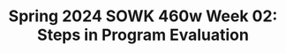 ---
layout: single_embed_slide
title: "Spring 2024 SOWK 460w Week 02: Steps in Program Evaluation"
presentation_id: QFGkyD
canonical_url: /presentations/QFGkyD/
slides:
  - slide_name: ../deck-12043-large-0.jpeg
    slide_thumbnail: ../deck-12043-thumb-0.jpeg
    slide_text: >
      <p>3 2 1
      Steps in Program Evaluation Week 02
      Spring 2024 SOWK 460w
      Jacob Campbell, Ph.D. LICSW at Heritage University</p>
      
  - slide_name: ../deck-12043-large-1.jpeg
    slide_thumbnail: ../deck-12043-thumb-1.jpeg
    slide_text: >
      <p>SOWK 460w Week 02 Plan What we will be covering today Why progr m ev lu tion s
      process
      The steps involved in progr m ev lu tion Getting settled with the progr m ev lu tion ssignment
      SOWK 460w Spring 2024
      a
      a
      a
      a
      a
      a
      a
      a
      a
      a
      a
      a
      a
      a
      a
      a
      J cob C mpbell, Ph.D. LICSW t Herit ge University</p>
      
  - slide_name: ../deck-12043-large-2.jpeg
    slide_thumbnail: ../deck-12043-thumb-2.jpeg
    slide_text: >
      <ol start="5">
      <li>Social Workers’ Ethical Responsibilities to the Social Work Profession 5.02 Evaluation and Research Think, P ir, Sh re • Wh t st nds st nds out to you from this section? • Wh t re w ys th t you im gine ful illing this in your c reer?
      Code of Ethics J cob C mpbell, Ph.D. LICSW t Herit ge University
      a
      a
      a
      a
      a
      a
      a
      a
      a
      a
      a
      a
      a
      a
      a
      a
      a
      f
      a
      a
      SOWK 460w Spring 2024
      (N tion l Associ tion of Soci l Workers, 2021)</li>
      </ol>
      
  - slide_name: ../deck-12043-large-3.jpeg
    slide_thumbnail: ../deck-12043-thumb-3.jpeg
    slide_text: >
      <p>Why Program Evaluation What it can mean for us and our agencies
      (K pp &amp; Anderson, 2010)
      Improve Imp ct
      Ethic l Oblig tion
      Support Funding
      Improve skills Identify Needs
      a
      a
      a
      a
      a
      a
      a
      a
      a
      a
      a
      a
      J cob C mpbell, Ph.D. LICSW t Herit ge University
      Advoc te for Progr m Cl rify Progr m
      SOWK 460w Spring 2024</p>
      
  - slide_name: ../deck-12043-large-4.jpeg
    slide_thumbnail: ../deck-12043-thumb-4.jpeg
    slide_text: >
      <p>Is program evaluation an essential of taking a social justice approach? Divide into groups of 5 or 6. Within this group determine bout h lf of you to be in greement nd h lf to rgue g inst K pp nd Anderson (2010) ssertion th t progr m ev lu tion is n essenti l element of soci l justice. T ke 5 min to m ke pl n of potenti l rguments. Join b ck with your l rger group nd sh re your rguments.
      a
      a
      a
      a
      a
      a
      a
      a
      a
      a
      a
      a
      a
      a
      a
      a
      a
      a
      a
      a
      a
      a
      a
      a
      a
      a
      a
      a
      a
      a
      a
      a
      a
      a
      Photo by Tim M rsh ll on Unspl sh a
      a
      Social Justice and Program Evaluation
      J cob C mpbell, Ph.D. LICSW t Herit ge University SOWK 460w Spring 2024</p>
      
  - slide_name: ../deck-12043-large-5.jpeg
    slide_thumbnail: ../deck-12043-thumb-5.jpeg
    slide_text: >
      <p>Identify Ev lu tion Question
      Conceptu lize Question
      Pick nd De ine Method
      Oper tion lize Question
      D t Collection
      Select S mple
      (K pp &amp; Anderson, 2010)
      A Flow Chart
      Steps in an Program Evaluation a
      a
      a
      f
      a
      a
      a
      a
      a
      a
      a
      a
      a
      a
      a
      a
      a
      a
      a
      a
      a
      a
      J cob C mpbell, Ph.D. LICSW t Herit ge University
      D t M n gement &amp; An lysis
      Utiliz tion of Inform tion
      SOWK 460w Spring 2024</p>
      
  - slide_name: ../deck-12043-large-6.jpeg
    slide_thumbnail: ../deck-12043-thumb-6.jpeg
    slide_text: >
      <p>The gener l focus of the project is st ted in the form of rese rch question.
      1
      Identify Ev lu tion Question
      Conceptu lize Question
      Pick nd De ine Method
      Oper tion lize Question
      D t Collection
      Select S mple
      (K pp &amp; Anderson, 2010)
      A Flow Chart
      Steps in an Program Evaluation a
      a
      a
      a
      a
      a
      a
      f
      a
      a
      a
      a
      a
      a
      a
      a
      a
      a
      a
      a
      a
      a
      a
      a
      a
      a
      J cob C mpbell, Ph.D. LICSW t Herit ge University
      D t M n gement &amp; An lysis
      Utiliz tion of Inform tion
      SOWK 460w Spring 2024</p>
      
  - slide_name: ../deck-12043-large-7.jpeg
    slide_thumbnail: ../deck-12043-thumb-7.jpeg
    slide_text: >
      <p>1
      2
      Conceptu lize Question
      Oper tion lize Question (K pp &amp; Anderson, 2010)
      A Flow Chart
      Steps in an Program Evaluation a
      a
      a
      a
      a
      a
      a
      a
      f
      a
      a
      a
      a
      a
      a
      a
      a
      a
      a
      a
      f
      a
      a
      a
      a
      a
      a
      a
      ff
      a
      a
      a
      a
      a
      J cob C mpbell, Ph.D. LICSW t Herit ge University
      Identify Ev lu tion Question
      • ThePick keynd concepts in the De ine Method ev lu tion question re cl ri ied
      Select S mple
      • A cle Dr conceptu t Collectionl fr mework is chosen fter considering di erent ppro ches D t M n gement &amp; An lysis
      Utiliz tion of Inform tion
      SOWK 460w Spring 2024</p>
      
  - slide_name: ../deck-12043-large-8.jpeg
    slide_thumbnail: ../deck-12043-thumb-8.jpeg
    slide_text: >
      <p>Speci ic concepts of the ev lu tion question re de ined.
      1
      Identify Ev lu tion Question
      2
      Conceptu lize Question
      Pick nd De ine Method
      3
      Oper tion lize Question
      D t Collection
      Select S mple
      (K pp &amp; Anderson, 2010)
      A Flow Chart
      Steps in an Program Evaluation a
      a
      f
      a
      f
      a
      a
      a
      a
      a
      a
      a
      a
      a
      f
      a
      a
      a
      a
      a
      a
      a
      a
      a
      a
      a
      a
      J cob C mpbell, Ph.D. LICSW t Herit ge University
      D t M n gement &amp; An lysis
      Utiliz tion of Inform tion
      SOWK 460w Spring 2024</p>
      
  - slide_name: ../deck-12043-large-9.jpeg
    slide_thumbnail: ../deck-12043-thumb-9.jpeg
    slide_text: >
      <p>Identify Ev lu tion Question
      4 2
      Conceptu lize Question
      Pick nd De ine Method
      3
      Oper tion lize Question
      D t Collection
      Reviewing rchiv l d t Group designs nd methodsSelect S mple Qu lit tive designs nd pplic tions Consumer s tisf ction
      (K pp &amp; Anderson, 2010)
      A Flow Chart
      Steps in an Program Evaluation a
      a
      a
      a
      a
      a
      a
      a
      a
      a
      f
      a
      a
      a
      a
      a
      a
      a
      a
      a
      a
      a
      a
      a
      a
      a
      a
      a
      a
      a
      a
      a
      J cob C mpbell, Ph.D. LICSW t Herit ge University
      a
      a
      1
      D t M n gement &amp; An lysis
      Utiliz tion of Inform tion
      SOWK 460w Spring 2024</p>
      
  - slide_name: ../deck-12043-large-10.jpeg
    slide_thumbnail: ../deck-12043-thumb-10.jpeg
    slide_text: >
      <p>1
      Identify Ev lu tion Question
      5
      4 2
      Conceptu lize Question
      Pick nd De ine Method
      3
      Oper tion lize Question
      D t Collection
      (K pp &amp; Anderson, 2010)
      A Flow Chart
      Steps in an Program Evaluation a
      a
      a
      a
      a
      f
      a
      a
      a
      a
      a
      a
      a
      a
      a
      a
      a
      a
      a
      a
      a
      a
      a
      a
      a
      a
      a
      a
      J cob C mpbell, Ph.D. LICSW t Herit ge University
      Select S mple
      Ev lu tion p rticip nts/d t collected
      D t M n gement &amp; An lysis
      Utiliz tion of Inform tion
      SOWK 460w Spring 2024</p>
      
  - slide_name: ../deck-12043-large-11.jpeg
    slide_thumbnail: ../deck-12043-thumb-11.jpeg
    slide_text: >
      <p>1
      Identify Ev lu tion Question
      5
      4 2
      Conceptu lize Question
      3
      Oper tion lize Question
      Pick nd De ine Method
      6
      Select S mple
      D t Collection
      (K pp &amp; Anderson, 2010)
      A Flow Chart
      Steps in an Program Evaluation a
      a
      a
      f
      a
      a
      a
      a
      a
      a
      a
      a
      a
      a
      a
      a
      a
      a
      a
      a
      a
      a
      J cob C mpbell, Ph.D. LICSW t Herit ge University
      D t M n gement &amp; An lysis
      Utiliz tion of Inform tion
      SOWK 460w Spring 2024</p>
      
  - slide_name: ../deck-12043-large-12.jpeg
    slide_thumbnail: ../deck-12043-thumb-12.jpeg
    slide_text: >
      <p>Speci ic concepts of the ev lu tion question re de ined.
      1
      Identify Ev lu tion Question
      5
      4 2
      Conceptu lize Question
      3
      Oper tion lize Question
      Pick nd De ine Method
      6
      D t Collection
      7
      D t M n gement &amp; An lysis
      Select S mple
      (K pp &amp; Anderson, 2010)
      A Flow Chart
      Steps in an Program Evaluation a
      a
      f
      a
      f
      a
      a
      a
      a
      a
      a
      a
      a
      a
      f
      a
      a
      a
      a
      a
      a
      a
      a
      a
      a
      a
      a
      J cob C mpbell, Ph.D. LICSW t Herit ge University
      Utiliz tion of Inform tion
      SOWK 460w Spring 2024</p>
      
  - slide_name: ../deck-12043-large-13.jpeg
    slide_thumbnail: ../deck-12043-thumb-13.jpeg
    slide_text: >
      <p>1
      Identify Ev lu tion Question
      5
      4 2
      Conceptu lize Question
      3
      Oper tion lize Question
      Pick nd De ine Method
      6
      Select S mple
      D t Collection
      (K pp &amp; Anderson, 2010)
      A Flow Chart
      Steps in an Program Evaluation a
      a
      a
      a
      f
      a
      a
      a
      a
      a
      a
      a
      a
      a
      a
      a
      a
      a
      a
      a
      a
      a
      a
      a
      J cob C mpbell, Ph.D. LICSW t Herit ge University
      7
      8
      D t M n gement &amp; An lysis
      Utiliz tion of Inform tion
      The use of inform tion for service improvement is prim ry. SOWK 460w Spring 2024</p>
      
  - slide_name: ../deck-12043-large-14.jpeg
    slide_thumbnail: ../deck-12043-thumb-14.jpeg
    slide_text: >
      <p>1
      Identify Ev lu tion Question
      5
      4 2
      Conceptu lize Question
      3
      Oper tion lize Question
      Pick nd De ine Method
      6
      D t Collection
      7
      D t M n gement &amp; An lysis
      Select S mple
      (K pp &amp; Anderson, 2010)
      A Flow Chart
      Steps in an Program Evaluation a
      a
      a
      f
      a
      a
      a
      a
      a
      a
      a
      a
      a
      a
      a
      a
      a
      a
      a
      a
      a
      a
      J cob C mpbell, Ph.D. LICSW t Herit ge University
      8
      Utiliz tion of Inform tion
      SOWK 460w Spring 2024</p>
      
  - slide_name: ../deck-12043-large-15.jpeg
    slide_thumbnail: ../deck-12043-thumb-15.jpeg
    slide_text: >
      <p>Thinking About Research Projects Where is your pr cticum t? (Tell bout gency nd ctivities) Working in Circles
      Wh t re some of the things th t you re doing nd le rning t your pr cticums?
      Respect the t lking piece Spe k from the he rt Listen from the he rt Trust th t you know wh t to s y S y just enough
      Wh t re ide s of potenti l progr m ev lu tions th t you could im gine t your pr cticum pl cement
      (Cli ord, 2013)
      a
      a
      a
      a
      a
      a
      a
      a
      a
      a
      a
      a
      a
      a
      a
      a
      a
      a
      a
      a
      a
      a
      a
      a
      a
      a
      a
      a
      a
      a
      a
      a
      a
      ff
      a
      a
      a
      J cob C mpbell, Ph.D. LICSW t Herit ge University
      a
      a
      Practicums and Evaluation Ideas
      SOWK 460w Spring 2024</p>
      
  - slide_name: ../deck-12043-large-16.jpeg
    slide_thumbnail: ../deck-12043-thumb-16.jpeg
    slide_text: >
      <p>Developing A Learning Team • Wh t kind of qu lities would we be looking for or consider to h ve n e ective le rning te m • Wh t is import nt for us ll to do s p rt of our te m
      It Takes Di erent Parts and Pieces
      Photo by Mouriz l Z tiv on Unspl sh
      J cob C mpbell, Ph.D. LICSW t Herit ge University
      a
      a
      a
      a
      a
      a
      a
      a
      a
      a
      a
      a
      a
      a
      a
      a
      a
      a
      a
      ff
      a
      ff
      a
      SOWK 460w Spring 2024</p>
      
  - slide_name: ../deck-12043-large-17.jpeg
    slide_thumbnail: ../deck-12043-thumb-17.jpeg
    slide_text: >
      <p>as an Assignment
      St rting week ive
      10 Individu l Weekly Journ l Entries
      Group Work Pl n for the Progr m Ev lu tion Agency Logic Model
      Includes ev lu tion design nd d t collection with t sks nd de dlines ssigned to group members
      The logic model looks t how progr m is implemented through underst nding the progr m’s resources, st ctivities, progr m processes, nd outcomes (often fr med s immedi te, intermedi te, nd long-r nge)
      Executive Summ ry Includes introduction, logic model, ethic l fr mework, methods, d t / indings, n rr tive/discussion, nd references
      a
      a
      a
      a
      a
      a
      a
      a
      ff
      a
      a
      a
      a
      a
      a
      a
      a
      a
      a
      a
      a
      a
      a
      f
      a
      a
      a
      a
      a
      a
      a
      a
      a
      a
      a
      ff
      a
      a
      a
      f
      a
      a
      a
      a
      a
      a
      a
      a
      a
      Group Present tion Inviting gency st
      nd university f culty
      SOWK 460w Spring 2024
      J cob C mpbell, Ph.D. LICSW t Herit ge University
      a
      􁤑
      􀐕
      a
      a
      􀉅
      􁒮
      Program Evaluation</p>
      
  - slide_name: ../deck-12043-large-18.jpeg
    slide_thumbnail: ../deck-12043-thumb-18.jpeg
    slide_text: >
      <p>What to do for week three… CITI Rese rch Ethics nd Compli nce Tr ining
      Re ding Quiz
      Re d K pp nd Anderson (2010) Ch pters 3 nd 4
      Forum Questions
      a
      a
      a
      a
      a
      a
      a
      a
      a
      a
      a
      a
      a
      J cob C mpbell, Ph.D. LICSW t Herit ge University
      a
      􁅁􁏵
      􀿩
      Next Week is Asynchronous
      SOWK 460w Spring 2024</p>
      
---